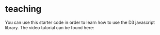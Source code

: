 # teaching
You can use this starter code in order to learn how to use the D3 javascript library. The video tutorial can be found here: 
